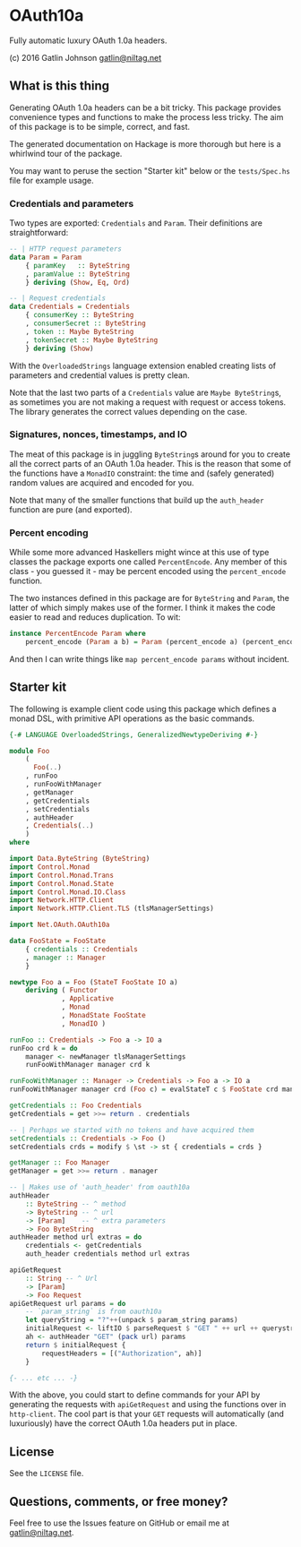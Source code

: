 OAuth10a
===

Fully automatic luxury OAuth 1.0a headers.

(c) 2016 Gatlin Johnson <gatlin@niltag.net>

What is this thing
---

Generating OAuth 1.0a headers can be a bit tricky. This package provides
convenience types and functions to make the process less tricky. The aim of this
package is to be simple, correct, and fast.

The generated documentation on Hackage is more thorough but here is a whirlwind
tour of the package.

You may want to peruse the section "Starter kit" below or the `tests/Spec.hs`
file for example usage.

### Credentials and parameters

Two types are exported: `Credentials` and `Param`. Their definitions are
straightforward: 

```haskell
-- | HTTP request parameters
data Param = Param
    { paramKey   :: ByteString
    , paramValue :: ByteString
    } deriving (Show, Eq, Ord)

-- | Request credentials
data Credentials = Credentials
    { consumerKey :: ByteString
    , consumerSecret :: ByteString
    , token :: Maybe ByteString
    , tokenSecret :: Maybe ByteString
    } deriving (Show)
```

With the `OverloadedStrings` language extension enabled creating lists of
parameters and credential values is pretty clean.

Note that the last two parts of a `Credentials` value are `Maybe ByteString`s,
as sometimes you are not making a request with request or access tokens. The
library generates the correct values depending on the case.

### Signatures, nonces, timestamps, and IO

The meat of this package is in juggling `ByteString`s around for you to create
all the correct parts of an OAuth 1.0a header. This is the reason that some of
the functions have a `MonadIO` constraint: the time and (safely generated)
random values are acquired and encoded for you.

Note that many of the smaller functions that build up the `auth_header` function
are pure (and exported).

### Percent encoding

While some more advanced Haskellers might wince at this use of type classes
the package exports one called `PercentEncode`. Any member of this class - you
guessed it - may be percent encoded using the `percent_encode` function.

The two instances defined in this package are for `ByteString` and `Param`, the
latter of which simply makes use of the former. I think it makes the code easier
to read and reduces duplication. To wit:

```haskell
instance PercentEncode Param where
    percent_encode (Param a b) = Param (percent_encode a) (percent_encode b)
```

And then I can write things like `map percent_encode params` without incident.

Starter kit
---

The following is example client code using this package which defines a monad
DSL, with primitive API operations as the basic commands.

```haskell
{-# LANGUAGE OverloadedStrings, GeneralizedNewtypeDeriving #-}

module Foo
    (
      Foo(..)
    , runFoo
    , runFooWithManager
    , getManager
    , getCredentials
    , setCredentials
    , authHeader
    , Credentials(..)
    )
where

import Data.ByteString (ByteString)
import Control.Monad
import Control.Monad.Trans
import Control.Monad.State
import Control.Monad.IO.Class
import Network.HTTP.Client
import Network.HTTP.Client.TLS (tlsManagerSettings)

import Net.OAuth.OAuth10a

data FooState = FooState
    { credentials :: Credentials
    , manager :: Manager
    }

newtype Foo a = Foo (StateT FooState IO a)
    deriving ( Functor
             , Applicative
             , Monad
             , MonadState FooState
             , MonadIO )

runFoo :: Credentials -> Foo a -> IO a
runFoo crd k = do
    manager <- newManager tlsManagerSettings
    runFooWithManager manager crd k

runFooWithManager :: Manager -> Credentials -> Foo a -> IO a
runFooWithManager manager crd (Foo c) = evalStateT c $ FooState crd manager

getCredentials :: Foo Credentials
getCredentials = get >>= return . credentials

-- | Perhaps we started with no tokens and have acquired them
setCredentials :: Credentials -> Foo ()
setCredentials crds = modify $ \st -> st { credentials = crds }

getManager :: Foo Manager
getManager = get >>= return . manager

-- | Makes use of 'auth_header' from oauth10a
authHeader
    :: ByteString -- ^ method
    -> ByteString -- ^ url
    -> [Param]    -- ^ extra parameters
    -> Foo ByteString
authHeader method url extras = do
    credentials <- getCredentials
    auth_header credentials method url extras

apiGetRequest
    :: String -- ^ Url
    -> [Param]
    -> Foo Request
apiGetRequest url params = do
    -- `param_string` is from oauth10a
    let queryString = "?"++(unpack $ param_string params)
    initialRequest <- liftIO $ parseRequest $ "GET " ++ url ++ querystring
    ah <- authHeader "GET" (pack url) params
    return $ initialRequest {
        requestHeaders = [("Authorization", ah)]
    }

{- ... etc ... -}
```

With the above, you could start to define commands for your API by generating
the requests with `apiGetRequest` and using the functions over in
`http-client`. The cool part is that your `GET` requests will automatically (and
luxuriously) have the correct OAuth 1.0a headers put in place.

License
---

See the `LICENSE` file.

Questions, comments, or free money?
---

Feel free to use the Issues feature on GitHub or email me at <gatlin@niltag.net>.
